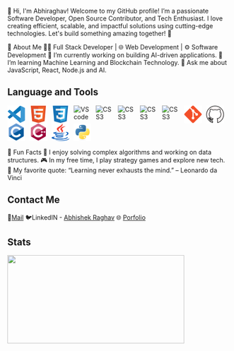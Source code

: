 👋 Hi, I'm Abhiraghav!
Welcome to my GitHub profile! I’m a passionate Software Developer, Open Source Contributor, and Tech Enthusiast. I love creating efficient, scalable, and impactful solutions using cutting-edge technologies. Let's build something amazing together! 🌱

🌱 About Me
🧑‍💻 Full Stack Developer | 🌐 Web Development | ⚙️ Software Development
🔭 I’m currently working on building AI-driven applications.
🌱 I’m learning Machine Learning and Blockchain Technology.
💬 Ask me about JavaScript, React, Node.js and AI.


## Language and Tools

<img align= "left" alt="VS code" width="40px" src="./assets/VS_code.svg" style="padding-right:10px;" />
<img align= "left" alt="HTML5" width="40px" src="./assets/HTML5.svg" style="padding-right:10px;" />
<img align= "left" alt="CSS3" width="40px" src="./assets/CSS3.svg" style="padding-right:10px;" />
<img align= "left" alt="VS code" width="40px" src="https://imgs.search.brave.com/LsdXTqZZRx11IMIPSre4CqPs-_aztaBwIpToyucbfas/rs:fit:860:0:0:0/g:ce/aHR0cHM6Ly9jZG4u/d29ybGR2ZWN0b3Js/b2dvLmNvbS9sb2dv/cy9qYXZhc2NyaXB0/LTEuc3Zn" style="padding-right:10px;" />
<img align= "left" alt="CSS3" width="40px" src="https://imgs.search.brave.com/-wRYfmc8MFTE9dYoFBioZSxfu45QaJyuKfJ3h68gZGM/rs:fit:860:0:0:0/g:ce/aHR0cHM6Ly9jZG40/Lmljb25maW5kZXIu/Y29tL2RhdGEvaWNv/bnMvbG9nb3MtMy82/MDAvUmVhY3QuanNf/bG9nby01MTIucG5n" style="padding-right:10px;" />
<img align= "left" alt="CSS3" width="40px" src="https://imgs.search.brave.com/9Y0vmhP7z9ZyZRayk63OKBkq1_5nvD-Uen8pZ2f6dLQ/rs:fit:860:0:0:0/g:ce/aHR0cHM6Ly9jZG4u/d29ybGR2ZWN0b3Js/b2dvLmNvbS9sb2dv/cy9ub2RlanMtaWNv/bi5zdmc" style="padding-right:10px;" />
<img align= "left" alt="CSS3" width="40px" src="https://imgs.search.brave.com/VLnEHonS4KKeXOOed6bulOU3YlEOOD8PhLf5Tjk-Jkk/rs:fit:860:0:0:0/g:ce/aHR0cHM6Ly93d3cu/cG5nYWxsLmNvbS93/cC1jb250ZW50L3Vw/bG9hZHMvMTMvTW9u/Z29kYi1QTkctUGlj/LnBuZw" style="padding-right:10px;" />
<img align= "left" alt="CSS3" width="40px" src="https://imgs.search.brave.com/CfgR-acI4VmrQjeAjP2B-GUnlRxxA7gE6NE31afksik/rs:fit:860:0:0:0/g:ce/aHR0cHM6Ly9hc3Nl/dHMuc3RpY2twbmcu/Y29tL2ltYWdlcy81/ODQ4MzA5YmNlZjEw/MTRjMGI1ZTRhOWEu/cG5n" style="padding-right:10px;" />
<img align= "left" alt="Git" width="40px" src="./assets/Git.svg" style="padding-right:10px;" />
<img align= "left" alt="GitHub" width="40px" src="./assets/Github.svg" style="padding-right:10px;" />
<img align= "left" alt="C" width="40px" src="./assets/C.svg" style="padding-right:10px;"/>
<img align= "left" alt="Cpp" width="40px" src="./assets/cplusplus.svg" style="padding-right:10px;"/>
<img align= "left" alt="Java" width="40px" src="./assets/java.svg" style="padding-right:10px;"/>
<img alt="Python" width="40px" src="./assets/Python.svg" style="padding-right:10px;"/>


🧩 Fun Facts
🌟 I enjoy solving complex algorithms and working on data structures.
🎮 In my free time, I play strategy games and explore new tech.
🌱 My favorite quote: “Learning never exhausts the mind.” – Leonardo da Vinci


## Contact Me

 💼<a href="raghavabhishek2003@gmail.com">Mail</a>
 🐦LinkedIN -  <a href="https://www.linkedin.com/in/abhishek-raghav-74b848218?utm_source=share&utm_campaign=share_via&utm_content=profile&utm_medium=android_app">Abhishek Raghav</a> 
🌐 <a href="https://abhiraghav23.github.io/Portfolio/"> Porfolio</a>
## Stats
<img align= "center" width = 400 height = 200 src = "https://github-readme-stats.vercel.app/api?username=abhiraghav23&show_icons=true&theme=transparent&hide_border=true">
